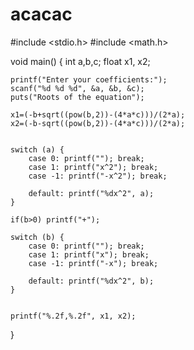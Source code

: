 # acacac

#include <stdio.h>
#include <math.h>

void main()
{
    int a,b,c;
    float x1, x2;
    
    printf("Enter your coefficients:");
    scanf("%d %d %d", &a, &b, &c);
    puts("Roots of the equation");
    
    x1=(-b+sqrt((pow(b,2))-(4*a*c)))/(2*a);
    x2=(-b-sqrt((pow(b,2))-(4*a*c)))/(2*a);
    
    
    switch (a) {
        case 0: printf(""); break;
        case 1: printf("x^2"); break;
        case -1: printf("-x^2"); break;
        
        default: printf("%dx^2", a);
    }
    
    if(b>0) printf("+");
    
    switch (b) {
        case 0: printf(""); break;
        case 1: printf("x"); break;
        case -1: printf("-x"); break;
        
        default: printf("%dx^2", b);
    }
  
  
    printf("%.2f,%.2f", x1, x2);

  
}
